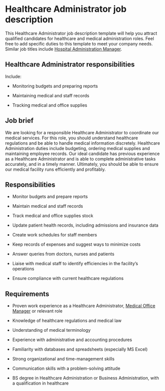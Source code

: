 # Healthcare Administrator job description
This Healthcare Administrator job description template will help you attract qualified candidates for healthcare and medical administration roles. Feel free to add specific duties to this template to meet your company needs. Similar job titles include <a href="https://resources.workable.com/hospital-administration-manager-job-description">Hospital Administration Manager</a>.


## Healthcare Administrator responsibilities

Include:

* Monitoring budgets and preparing reports

* Maintaining medical and staff records

* Tracking medical and office supplies


## Job brief

We are looking for a responsible Healthcare Administrator to coordinate our medical services.
For this role, you should understand healthcare regulations and be able to handle medical information discretely. Healthcare Administration duties include budgeting, ordering medical supplies and maintaining employee records. Our ideal candidate has previous experience as a Healthcare Administrator and is able to complete administrative tasks accurately, and in a timely manner.
Ultimately, you should be able to ensure our medical facility runs efficiently and profitably.


## Responsibilities

* Monitor budgets and prepare reports

* Maintain medical and staff records

* Track medical and office supplies stock

* Update patient health records, including admissions and insurance data

* Create work schedules for staff members

* Keep records of expenses and suggest ways to minimize costs

* Answer queries from doctors, nurses and patients

* Liaise with medical staff to identify efficiencies in the facility’s operations

* Ensure compliance with current healthcare regulations


## Requirements

* Proven work experience as a Healthcare Administrator, <a href="https://resources.workable.com/medical-office-manager-job-description" target="_blank">Medical Office Manager</a> or relevant role

* Knowledge of healthcare regulations and medical law

* Understanding of medical terminology

* Experience with administrative and accounting procedures

* Familiarity with databases and spreadsheets (especially MS Excel)

* Strong organizational and time-management skills

* Communication skills with a problem-solving attitude

* BS degree in Healthcare Administration or Business Administration, with a qualification in healthcare
